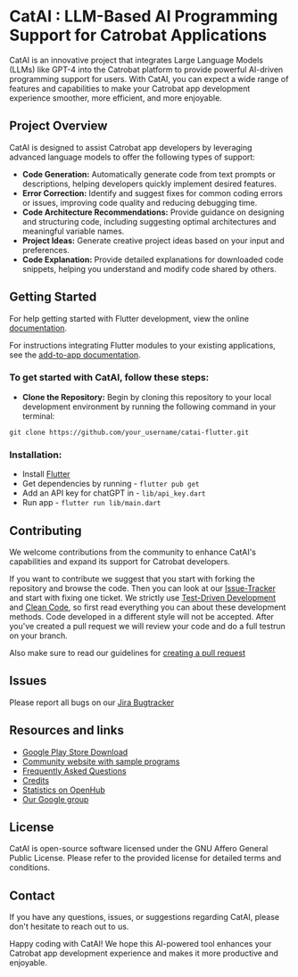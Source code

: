 # CatAI : LLM-Based AI Programming Support for Catrobat Applications

CatAI is an innovative project that integrates Large Language Models (LLMs) like GPT-4 into the Catrobat platform to provide powerful AI-driven programming support for users. With CatAI, you can expect a wide range of features and capabilities to make your Catrobat app development experience smoother, more efficient, and more enjoyable.


## Project Overview
CatAI is designed to assist Catrobat app developers by leveraging advanced language models to offer the following types of support:

* **Code Generation:** Automatically generate code from text prompts or descriptions, helping developers quickly implement desired features.
* **Error Correction:** Identify and suggest fixes for common coding errors or issues, improving code quality and reducing debugging time.
* **Code Architecture Recommendations:** Provide guidance on designing and structuring code, including suggesting optimal architectures and meaningful variable names.
* **Project Ideas:** Generate creative project ideas based on your input and preferences.
* **Code Explanation:** Provide detailed explanations for downloaded code snippets, helping you understand and modify code shared by others.


## Getting Started

For help getting started with Flutter development, view the online
[documentation](https://flutter.dev/).

For instructions integrating Flutter modules to your existing applications,
see the [add-to-app documentation](https://flutter.dev/docs/development/add-to-app).

### To get started with CatAI, follow these steps:
* **Clone the Repository:** Begin by cloning this repository to your local development environment by running the following command in your terminal:
```
git clone https://github.com/your_username/catai-flutter.git
```
### Installation: 
* Install [Flutter](https://docs.flutter.dev/get-started/install)
* Get dependencies by running - `flutter pub get`
* Add an API key for chatGPT in - `lib/api_key.dart`
* Run app - `flutter run lib/main.dart`


## Contributing
We welcome contributions from the community to enhance CatAI's capabilities and expand its support for Catrobat developers. 

If you want to contribute we suggest that you start with forking the repository and browse the code. Then you can look at our [Issue-Tracker](https://jira.catrob.at/secure/RapidBoard.jspa?rapidView=60) and start with fixing one ticket. We strictly use [Test-Driven Development](http://c2.com/cgi/wiki?TestDrivenDevelopment) and [Clean Code](http://www.planetgeek.ch/wp-content/uploads/2013/06/Clean-Code-V2.2.pdf), so first read everything you can about these development methods. Code developed in a different style will not be accepted. After you've created a pull request we will review your code and do a full testrun on your branch.

Also make sure to read our guidelines for [creating a pull request](https://github.com/Catrobat/Catroid/wiki/Creating-a-pull-request)


## Issues
Please report all bugs on our [Jira Bugtracker](https://jira.catrob.at/secure/CreateIssue.jspa?pid=10401&issuetype=1)


## Resources and links
* [Google Play Store Download](https://catrob.at/gp)
* [Community website with sample programs](https://share.catrob.at/)
* [Frequently Asked Questions](https://github.com/Catrobat/Catroid/wiki/Frequently-Asked-Questions-(Developers))
* [Credits](https://catrob.at/credits)
* [Statistics on OpenHub](https://www.openhub.net/p/catrobat/)
* [Our Google group](https://groups.google.com/forum/?fromgroups#!forum/catrobat)


## License
CatAI is open-source software licensed under the GNU Affero General Public License. Please refer to the provided license for detailed terms and conditions.


## Contact
If you have any questions, issues, or suggestions regarding CatAI, please don't hesitate to reach out to us. 


Happy coding with CatAI! We hope this AI-powered tool enhances your Catrobat app development experience and makes it more productive and enjoyable.
